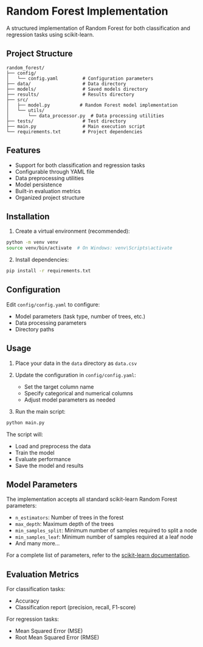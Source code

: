 # Random Forest Implementation

A structured implementation of Random Forest for both classification and regression tasks using scikit-learn.

## Project Structure

```
random_forest/
├── config/
│   └── config.yaml         # Configuration parameters
├── data/                   # Data directory
├── models/                 # Saved models directory
├── results/                # Results directory
├── src/
│   ├── model.py           # Random Forest model implementation
│   └── utils/
│       └── data_processor.py  # Data processing utilities
├── tests/                  # Test directory
├── main.py                 # Main execution script
└── requirements.txt        # Project dependencies
```

## Features

- Support for both classification and regression tasks
- Configurable through YAML file
- Data preprocessing utilities
- Model persistence
- Built-in evaluation metrics
- Organized project structure

## Installation

1. Create a virtual environment (recommended):
```bash
python -m venv venv
source venv/bin/activate  # On Windows: venv\Scripts\activate
```

2. Install dependencies:
```bash
pip install -r requirements.txt
```

## Configuration

Edit `config/config.yaml` to configure:
- Model parameters (task type, number of trees, etc.)
- Data processing parameters
- Directory paths

## Usage

1. Place your data in the `data` directory as `data.csv`

2. Update the configuration in `config/config.yaml`:
   - Set the target column name
   - Specify categorical and numerical columns
   - Adjust model parameters as needed

3. Run the main script:
```bash
python main.py
```

The script will:
- Load and preprocess the data
- Train the model
- Evaluate performance
- Save the model and results

## Model Parameters

The implementation accepts all standard scikit-learn Random Forest parameters:

- `n_estimators`: Number of trees in the forest
- `max_depth`: Maximum depth of the trees
- `min_samples_split`: Minimum number of samples required to split a node
- `min_samples_leaf`: Minimum number of samples required at a leaf node
- And many more...

For a complete list of parameters, refer to the [scikit-learn documentation](https://scikit-learn.org/stable/modules/generated/sklearn.ensemble.RandomForestClassifier.html).

## Evaluation Metrics

For classification tasks:
- Accuracy
- Classification report (precision, recall, F1-score)

For regression tasks:
- Mean Squared Error (MSE)
- Root Mean Squared Error (RMSE) 